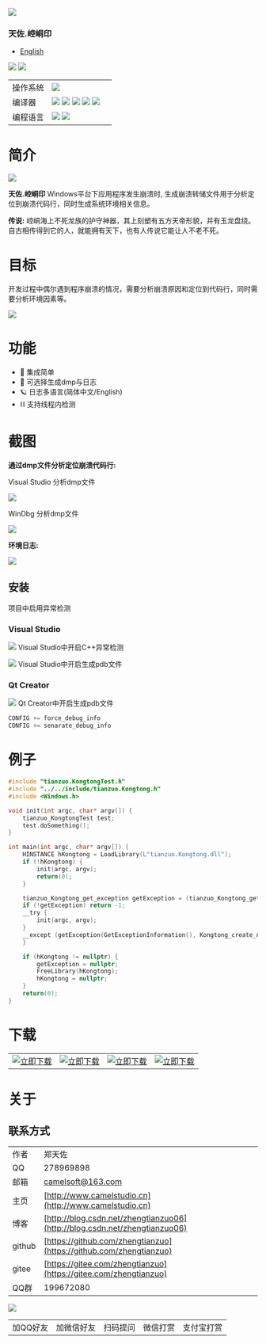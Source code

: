 
![](img/logo.png)

### 天佐.崆峒印

* [English](README_en.md)

![](https://img.shields.io/badge/release-1.0.0.0-blue.svg)
![](https://img.shields.io/badge/date-24.1.1-orange.svg)

||||
|--|--|--|
|操作系统|![](https://img.shields.io/badge/os-windows_7+-blue.svg) ||
|编译器|![](https://img.shields.io/badge/c++-11-blue.svg) ![](https://img.shields.io/badge/msvc-14.0-blue.svg) ![](https://img.shields.io/badge/msvc-14.1-blue.svg) ![](https://img.shields.io/badge/msvc-14.2-blue.svg) ![](https://img.shields.io/badge/msvc-14.3-blue.svg) ||
|编程语言|![](img/C.png) ![](img/C__.png) ||
# 简介

![](img/alchemy_tianzuo.Kongtong.jpg)

**天佐.崆峒印** Windows平台下应用程序发生崩溃时, 生成崩溃转储文件用于分析定位到崩溃代码行，同时生成系统环境相关信息。

**传说:**
崆峒海上不死龙族的护守神器，其上刻塑有五方天帝形貌，并有玉龙盘绕。自古相传得到它的人，就能拥有天下，也有人传说它能让人不老不死。

# 目标
开发过程中偶尔遇到程序崩溃的情况，需要分析崩溃原因和定位到代码行，同时需要分析环境因素等。

![](img/tianzuo.Kongtong.png)

# 功能

- 🧩 集成简单
- 📝 可选择生成dmp与日志
- 🪐 日志多语言(简体中文/English)
- ⛓ 支持线程内检测

# 截图

**通过dmp文件分析定位崩溃代码行:**

Visual Studio 分析dmp文件

![](img/screenshot.png)

WinDbg 分析dmp文件

![](img/screenshot3.png)

**环境日志:**

![](img/screenshot2.png)

## 安装

项目中启用异常检测

### Visual Studio

![](img/screenshot4.png)
Visual Studio中开启C++异常检测

![](img/screenshot5.png)
Visual Studio中开启生成pdb文件

### Qt Creator

![](img/screenshot6.png)
Qt Creator中开启生成pdb文件

```cpp
CONFIG += force_debug_info
CONFIG += senarate_debug_info
```

# 例子

```cpp
#include "tianzuo.KongtongTest.h"
#include "../../include/tianzuo.Kongtong.h"
#include <Windows.h>

void init(int argc, char* argv[]) {
    tianzuo_KongtongTest test;
    test.doSomething();
}

int main(int argc, char* argv[]) {
    HINSTANCE hKongtong = LoadLibrary(L"tianzuo.Kongtong.dll");
    if (!hKongtong) {
        init(argc, argv);
        return(0);
    }

    tianzuo_Kongtong_get_exception getException = (tianzuo_Kongtong_get_exception)GetProcAddress(hKongtong, "Kongtong_get_exception");
    if (!getException) return -1;
    __try {
        init(argc, argv);
    }
    __except (getException(GetExceptionInformation(), Kongtong_create_normal, 0)) {
    }

    if (hKongtong != nullptr) {
        getException = nullptr;
        FreeLibrary(hKongtong);
        hKongtong = nullptr;
    }
    return(0);
}
```

# 下载

|||||
|--|--|--|--|
|[![立即下载](img/com_btnGitHub.svg)](https://github.com/zhengtianzuo/tianzuo.Kongtong/releases)|[![立即下载](img/com_btnGitee.svg)](https://gitee.com/zhengtianzuo/tianzuo.Kongtong/releases)|[![立即下载](img/down_baidu.svg)](https://pan.baidu.com/s/1TnsGHWpFG_NFRrtkZsQcvA?pwd=1234)|[![立即下载](img/down_weiyun.svg)](https://share.weiyun.com/euPExPUJ)|


# 关于
## 联系方式

||||
|--|--|--|
|作者|郑天佐||
|QQ|278969898||
|邮箱|camelsoft@163.com||
|主页|[http://www.camelstudio.cn](http://www.camelstudio.cn)||
|博客|[http://blog.csdn.net/zhengtianzuo06](http://blog.csdn.net/zhengtianzuo06)||
|github|[https://github.com/zhengtianzuo](https://github.com/zhengtianzuo)||
|gitee|[https://gitee.com/zhengtianzuo](https://gitee.com/zhengtianzuo)||
|QQ群|199672080||

![](img/allinone.png)

||||||
|--|--|--|--|--|
|加QQ好友|加微信好友|扫码提问|微信打赏|支付宝打赏|




